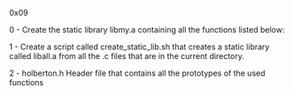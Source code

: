 0x09

0 - Create the static library libmy.a containing all the functions listed below:

1 - Create a script called create_static_lib.sh that creates a static library called liball.a from all the .c files that are in the current directory.

2 - holberton.h	Header file that contains all the prototypes of the used functions
